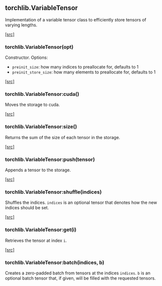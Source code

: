 <a name="torchlib.VariableTensor.dok"></a>


## torchlib.VariableTensor ##

 Implementation of a variable tensor class to efficiently store tensors of varying lengths. 

<a class="entityLink" href="https://github.com/vzhong/torchlib/blob/975ba472d6e4fdaa1f6c82e04d3ff16b691aaa02/variable_tensor.lua#L11">[src]</a>
<a name="torchlib.VariableTensor"></a>


### torchlib.VariableTensor(opt) ###

 Constructor.
  Options:
  - `preinit_size`: how many indices to preallocate for, defaults to 1
  - `preinit_store_size`: how many elements to preallocate for, defaults to 1


<a class="entityLink" href="https://github.com/vzhong/torchlib/blob/975ba472d6e4fdaa1f6c82e04d3ff16b691aaa02/variable_tensor.lua#L28">[src]</a>
<a name="torchlib.VariableTensor:cuda"></a>


### torchlib.VariableTensor:cuda() ###

 Moves the storage to cuda. 

<a class="entityLink" href="https://github.com/vzhong/torchlib/blob/975ba472d6e4fdaa1f6c82e04d3ff16b691aaa02/variable_tensor.lua#L33">[src]</a>
<a name="torchlib.VariableTensor:size"></a>


### torchlib.VariableTensor:size() ###

 Returns the sum of the size of each tensor in the storage. 

<a class="entityLink" href="https://github.com/vzhong/torchlib/blob/975ba472d6e4fdaa1f6c82e04d3ff16b691aaa02/variable_tensor.lua#L38">[src]</a>
<a name="torchlib.VariableTensor:push"></a>


### torchlib.VariableTensor:push(tensor) ###

 Appends a tensor to the storage. 

<a class="entityLink" href="https://github.com/vzhong/torchlib/blob/975ba472d6e4fdaa1f6c82e04d3ff16b691aaa02/variable_tensor.lua#L53">[src]</a>
<a name="torchlib.VariableTensor:shuffle"></a>


### torchlib.VariableTensor:shuffle(indices) ###

 Shuffles the indices. `indices` is an optional tensor that denotes how the new indices should be set. 

<a class="entityLink" href="https://github.com/vzhong/torchlib/blob/975ba472d6e4fdaa1f6c82e04d3ff16b691aaa02/variable_tensor.lua#L60">[src]</a>
<a name="torchlib.VariableTensor:get"></a>


### torchlib.VariableTensor:get(i) ###

 Retrieves the tensor at index `i`. 

<a class="entityLink" href="https://github.com/vzhong/torchlib/blob/975ba472d6e4fdaa1f6c82e04d3ff16b691aaa02/variable_tensor.lua#L65">[src]</a>
<a name="torchlib.VariableTensor:batch"></a>


### torchlib.VariableTensor:batch(indices, b) ###

 Creates a zero-padded batch from tensors at the indices `indices`. `b` is an optional batch tensor that, if given, will be filled with the requested tensors. 
